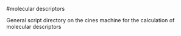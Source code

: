 #molecular descriptors

General script directory on the cines machine for the calculation of molecular descriptors
